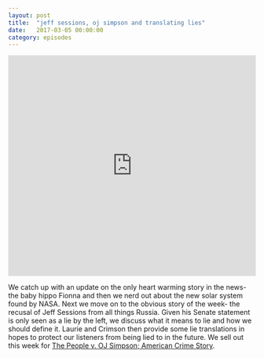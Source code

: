 ```yaml
---
layout: post
title:  "jeff sessions, oj simpson and translating lies"
date:   2017-03-05 00:00:00
category: episodes
---
```

<iframe width="100%" height="450" scrolling="no" frameborder="no" src="https://w.soundcloud.com/player/?url=https%3A//api.soundcloud.com/tracks/310881129&amp;auto_play=false&amp;hide_related=false&amp;show_comments=true&amp;show_user=true&amp;show_reposts=false&amp;visual=true"></iframe>

We catch up with an update on the only heart warming story in the news- the baby hippo Fionna and then we nerd out about the new solar system found by NASA. Next we move on to the obvious story of the week- the recusal of Jeff Sessions from all things Russia. Given his Senate statement is only seen as a lie by the left, we discuss what it means to lie and how we should define it. Laurie and Crimson then provide some lie translations in hopes to protect our listeners from being lied to in the future. We sell out this week for [The People v. OJ Simpson; American Crime Story](https://en.wikipedia.org/wiki/The_People_v._O._J._Simpson:_American_Crime_Story). 
